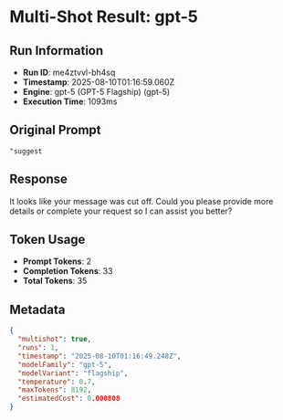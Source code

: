 # Multi-Shot Result: gpt-5

## Run Information
- **Run ID**: me4ztvvl-bh4sq
- **Timestamp**: 2025-08-10T01:16:59.060Z
- **Engine**: gpt-5 (GPT-5 Flagship) (gpt-5)
- **Execution Time**: 1093ms

## Original Prompt
```
"suggest
```

## Response
It looks like your message was cut off. Could you please provide more details or complete your request so I can assist you better?


## Token Usage
- **Prompt Tokens**: 2
- **Completion Tokens**: 33
- **Total Tokens**: 35


## Metadata
```json
{
  "multishot": true,
  "runs": 1,
  "timestamp": "2025-08-10T01:16:49.248Z",
  "modelFamily": "gpt-5",
  "modelVariant": "flagship",
  "temperature": 0.7,
  "maxTokens": 8192,
  "estimatedCost": 0.000808
}
```
